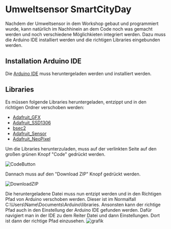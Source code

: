 # Umweltsensor SmartCityDay

Nachdem der Umweltsensor in dem Workshop gebaut und programmiert wurde, kann natürlich im Nachhinein an dem Code noch was gemacht werden und noch verschiedene Möglichkieten integriert werden. Dazu muss die Arduino IDE installiert werden und die richtigen Libraries eingebunden werden.

## Installation Arduino IDE

Die [Arduino IDE](https://www.arduino.cc/en/software) muss heruntergeladen werden und installiert werden.

## Libraries
Es müssen folgende Libraries heruntergeladen, entzippt und in den richtigen Ordner verschoben werden:
- [Adafruit_GFX](https://github.com/adafruit/Adafruit-GFX-Library)
- [Adafruit_SSD1306](https://github.com/adafruit/Adafruit_SSD1306)
- [bsec2](https://github.com/boschsensortec/Bosch-BSEC2-Library)
- [Adafruit_Sensor](https://github.com/adafruit/Adafruit_Sensor)
- [Adafruit_NeoPixel](https://github.com/adafruit/Adafruit_NeoPixel)

Um die Libraries herunterzuladen, muss auf der verlinkten Seite auf den großen grünen Knopf "Code" gedrückt werden.

![CodeButton](https://github.com/user-attachments/assets/6843f824-b631-4fdf-9394-1817e133de50)

Dannach muss auf den "Download ZIP" Knopf gedrückt werden.

![DownloadZIP](https://github.com/user-attachments/assets/a399e5bc-9e6c-4886-826e-1f237b2e7f45)

Die heruntergeladene Datei muss nun entzipt werden und in den Richtigen Pfad von Arduino verschoben werden. Dieser ist im Normalfall 
C:\Users\Name\Documents\Arduino\libraries.
Ansonsten kann der richtige Pfad auch in den Einstellung der Arduino IDE gefunden werden. Dafür navigiert man in der IDE zu dem Reiter Datei und dann Einstellungen. Dort ist dann der richtige Pfad einzusehen.
![grafik](https://github.com/user-attachments/assets/7f05528e-a27b-4e30-bf79-d7cef51dc9fe)
